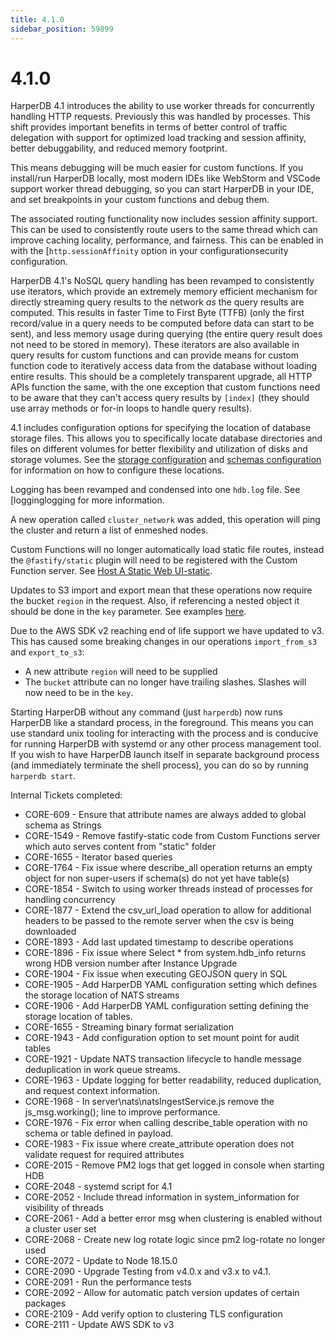```yaml
---
title: 4.1.0
sidebar_position: 59899
---
```


# 4.1.0

HarperDB 4.1 introduces the ability to use worker threads for concurrently handling HTTP requests. Previously this was handled by processes. This shift provides important benefits in terms of better control of traffic delegation with support for optimized load tracking and session affinity, better debuggability, and reduced memory footprint.

This means debugging will be much easier for custom functions. If you install/run HarperDB locally, most modern IDEs like WebStorm and VSCode support worker thread debugging, so you can start HarperDB in your IDE, and set breakpoints in your custom functions and debug them.

The associated routing functionality now includes session affinity support. This can be used to consistently route users to the same thread which can improve caching locality, performance, and fairness. This can be enabled in with the [`http.sessionAffinity` option in your configurationsecurity configuration.

HarperDB 4.1's NoSQL query handling has been revamped to consistently use iterators, which provide an extremely memory efficient mechanism for directly streaming query results to the network _as_ the query results are computed. This results in faster Time to First Byte (TTFB) (only the first record/value in a query needs to be computed before data can start to be sent), and less memory usage during querying (the entire query result does not need to be stored in memory). These iterators are also available in query results for custom functions and can provide means for custom function code to iteratively access data from the database without loading entire results. This should be a completely transparent upgrade, all HTTP APIs function the same, with the one exception that custom functions need to be aware that they can't access query results by `[index]` (they should use array methods or for-in loops to handle query results).

4.1 includes configuration options for specifying the location of database storage files. This allows you to specifically locate database directories and files on different volumes for better flexibility and utilization of disks and storage volumes. See the [storage configuration](../../../deployments/configuration#storage) and [schemas configuration](../../../deployments/configuration#schemas) for information on how to configure these locations.

Logging has been revamped and condensed into one `hdb.log` file. See [logginglogging for more information.

A new operation called `cluster_network` was added, this operation will ping the cluster and return a list of enmeshed nodes.

Custom Functions will no longer automatically load static file routes, instead the `@fastify/static` plugin will need to be registered with the Custom Function server. See [Host A Static Web UI-static](https://docs.harperdb.io/docs/v/4.1/custom-functions/host-static).

Updates to S3 import and export mean that these operations now require the bucket `region` in the request. Also, if referencing a nested object it should be done in the `key` parameter. See examples [here](../../../developers/operations-api/bulk-operations#import-from-s3).

Due to the AWS SDK v2 reaching end of life support we have updated to v3. This has caused some breaking changes in our operations `import_from_s3` and `export_to_s3`:

- A new attribute `region` will need to be supplied
- The `bucket` attribute can no longer have trailing slashes. Slashes will now need to be in the `key`.

Starting HarperDB without any command (just `harperdb`) now runs HarperDB like a standard process, in the foreground. This means you can use standard unix tooling for interacting with the process and is conducive for running HarperDB with systemd or any other process management tool. If you wish to have HarperDB launch itself in separate background process (and immediately terminate the shell process), you can do so by running `harperdb start`.

Internal Tickets completed:

- CORE-609 - Ensure that attribute names are always added to global schema as Strings
- CORE-1549 - Remove fastify-static code from Custom Functions server which auto serves content from "static" folder
- CORE-1655 - Iterator based queries
- CORE-1764 - Fix issue where describe_all operation returns an empty object for non super-users if schema(s) do not yet have table(s)
- CORE-1854 - Switch to using worker threads instead of processes for handling concurrency
- CORE-1877 - Extend the csv_url_load operation to allow for additional headers to be passed to the remote server when the csv is being downloaded
- CORE-1893 - Add last updated timestamp to describe operations
- CORE-1896 - Fix issue where Select \* from system.hdb_info returns wrong HDB version number after Instance Upgrade
- CORE-1904 - Fix issue when executing GEOJSON query in SQL
- CORE-1905 - Add HarperDB YAML configuration setting which defines the storage location of NATS streams
- CORE-1906 - Add HarperDB YAML configuration setting defining the storage location of tables.
- CORE-1655 - Streaming binary format serialization
- CORE-1943 - Add configuration option to set mount point for audit tables
- CORE-1921 - Update NATS transaction lifecycle to handle message deduplication in work queue streams.
- CORE-1963 - Update logging for better readability, reduced duplication, and request context information.
- CORE-1968 - In server\nats\natsIngestService.js remove the js_msg.working(); line to improve performance.
- CORE-1976 - Fix error when calling describe_table operation with no schema or table defined in payload.
- CORE-1983 - Fix issue where create_attribute operation does not validate request for required attributes
- CORE-2015 - Remove PM2 logs that get logged in console when starting HDB
- CORE-2048 - systemd script for 4.1
- CORE-2052 - Include thread information in system_information for visibility of threads
- CORE-2061 - Add a better error msg when clustering is enabled without a cluster user set
- CORE-2068 - Create new log rotate logic since pm2 log-rotate no longer used
- CORE-2072 - Update to Node 18.15.0
- CORE-2090 - Upgrade Testing from v4.0.x and v3.x to v4.1.
- CORE-2091 - Run the performance tests
- CORE-2092 - Allow for automatic patch version updates of certain packages
- CORE-2109 - Add verify option to clustering TLS configuration
- CORE-2111 - Update AWS SDK to v3
